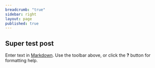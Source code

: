 ```yaml
---
breadcrumb: "true"
sidebar: right
layout: page
published: true
---
```



## Super test post

Enter text in [Markdown](http://daringfireball.net/projects/markdown/). Use the toolbar above, or click the **?** button for formatting help.
